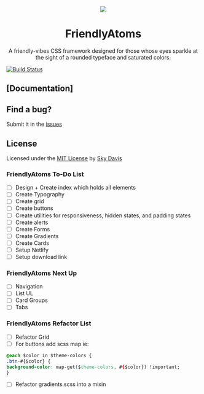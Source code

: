 <p align="center"><img src="http://res.cloudinary.com/skydavis/image/upload/v1510628919/FriendlyAtomsLogo_small_azrv73.svg"/></p>
<h1 align="center"> FriendlyAtoms</h1>
<p align="center"> A friendly-vibes CSS framework designed for those whose eyes sparkle at the sight of a rounded typeface and saturated colors.</p>

[![Build Status](https://travis-ci.org/skydavis/friendly-atoms.svg?branch=master)](https://travis-ci.org/skydavis/friendly-atoms)

## [Documentation]

## Find a bug?

Submit it in the [issues](https://github.com/skydavis/friendly-atoms/issues)

## License

Licensed under the [MIT License](https://skydavis.github.io/license) by [Sky Davis](http://mynameisskydavis.com)


### FriendlyAtoms To-Do List

- [ ] Design + Create index which holds all elements
- [ ] Create Typography
- [ ] Create grid
- [ ] Create buttons
- [ ] Create utilities for responsiveness, hidden states, and padding states
- [ ] Create alerts
- [ ] Create Forms
- [ ] Create Gradients
- [ ] Create Cards
- [ ] Setup Netlify
- [ ] Setup download link

### FriendlyAtoms Next Up

- [ ] Navigation
- [ ] List UL
- [ ] Card Groups
- [ ] Tabs

### FriendlyAtoms Refactor List

- [ ] Refactor Grid
- [ ] For buttons add scss map ie:
```css
@each $color in $theme-colors {
.btn-#{$color} {
background-color: map-get($theme-colors, #{$color}) !important;
}
```
- [ ] Refactor gradients.scss into a mixin